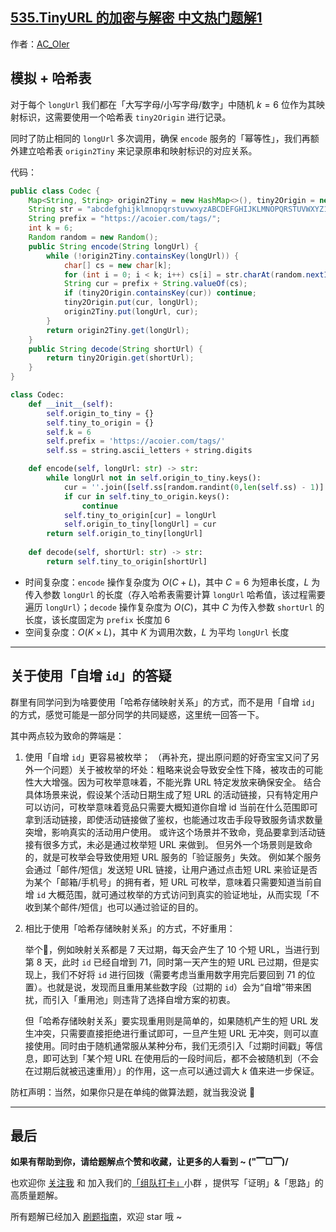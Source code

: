 ## [535.TinyURL 的加密与解密 中文热门题解1](https://leetcode.cn/problems/encode-and-decode-tinyurl/solutions/100000/by-ac_oier-ca6o)

作者：[AC_OIer](https://leetcode.cn/u/AC_OIer)
## 模拟 + 哈希表

对于每个 `longUrl` 我们都在「大写字母/小写字母/数字」中随机 $k = 6$ 位作为其映射标识，这需要使用一个哈希表 `tiny2Origin` 进行记录。

同时了防止相同的 `longUrl` 多次调用，确保 `encode` 服务的「幂等性」，我们再额外建立哈希表 `origin2Tiny` 来记录原串和映射标识的对应关系。

代码：
```Java []
public class Codec {
    Map<String, String> origin2Tiny = new HashMap<>(), tiny2Origin = new HashMap<>();
    String str = "abcdefghijklmnopqrstuvwxyzABCDEFGHIJKLMNOPQRSTUVWXYZ1234567890";
    String prefix = "https://acoier.com/tags/";
    int k = 6;
    Random random = new Random();
    public String encode(String longUrl) {
        while (!origin2Tiny.containsKey(longUrl)) {
            char[] cs = new char[k];
            for (int i = 0; i < k; i++) cs[i] = str.charAt(random.nextInt(str.length()));
            String cur = prefix + String.valueOf(cs);
            if (tiny2Origin.containsKey(cur)) continue;
            tiny2Origin.put(cur, longUrl);
            origin2Tiny.put(longUrl, cur);
        }
        return origin2Tiny.get(longUrl);
    }
    public String decode(String shortUrl) {
		return tiny2Origin.get(shortUrl);
    }
}
```
```Python []
class Codec:
    def __init__(self):
        self.origin_to_tiny = {}
        self.tiny_to_origin = {}
        self.k = 6
        self.prefix = 'https://acoier.com/tags/'
        self.ss = string.ascii_letters + string.digits

    def encode(self, longUrl: str) -> str:
        while longUrl not in self.origin_to_tiny.keys():
            cur = ''.join([self.ss[random.randint(0,len(self.ss) - 1)] for _ in range(self.k)])
            if cur in self.tiny_to_origin.keys():
                continue
            self.tiny_to_origin[cur] = longUrl
            self.origin_to_tiny[longUrl] = cur
        return self.origin_to_tiny[longUrl]
        
    def decode(self, shortUrl: str) -> str:
        return self.tiny_to_origin[shortUrl]

```
* 时间复杂度：`encode` 操作复杂度为 $O(C + L)$，其中 $C = 6$ 为短串长度，$L$ 为传入参数 `longUrl` 的长度（存入哈希表需要计算 `longUrl` 哈希值，该过程需要遍历 `longUrl`）；`decode` 操作复杂度为 $O(C)$，其中 $C$ 为传入参数 `shortUrl` 的长度，该长度固定为 `prefix` 长度加 $6$
* 空间复杂度：$O(K \times L)$，其中 $K$ 为调用次数，$L$ 为平均 `longUrl` 长度

---

## 关于使用「自增 `id`」的答疑

群里有同学问到为啥要使用「哈希存储映射关系」的方式，而不是用「自增 `id`」的方式，感觉可能是一部分同学的共同疑惑，这里统一回答一下。

其中两点较为致命的弊端是：

1. 使用「自增 `id`」更容易被枚举；
    （再补充，提出原问题的好奇宝宝又问了另外一个问题）关于被枚举的坏处：粗略来说会导致安全性下降，被攻击的可能性大大增强。因为可枚举意味着，不能光靠 URL 特定发放来确保安全。
    结合具体场景来说，假设某个活动日期生成了短 URL 的活动链接，只有特定用户可以访问，可枚举意味着竞品只需要大概知道你自增 id 当前在什么范围即可拿到活动链接，即使活动链接做了鉴权，也能通过攻击手段导致服务请求数量突增，影响真实的活动用户使用。
    或许这个场景并不致命，竞品要拿到活动链接有很多方式，未必是通过枚举短 URL 来做到。
    但另外一个场景则是致命的，就是可枚举会导致使用短 URL 服务的「验证服务」失效。
    例如某个服务会通过「邮件/短信」发送短 URL 链接，让用户通过点击短 URL 来验证是否为某个「邮箱/手机号」的拥有者，短 URL 可枚举，意味着只需要知道当前自增 `id` 大概范围，就可通过枚举的方式访问到真实的验证地址，从而实现「不收到某个邮件/短信」也可以通过验证的目的。

2. 相比于使用「哈希存储映射关系」的方式，不好重用：

    举个🌰，例如映射关系都是 $7$ 天过期，每天会产生了 $10$ 个短 URL，当进行到第 $8$ 天，此时 `id` 已经自增到 $71$，同时第一天产生的短 URL 已过期，但是实现上，我们不好将 `id` 进行回拨（需要考虑当重用数字用完后要回到 $71$ 的位置）。也就是说，发现而且重用某些数字段（过期的 `id`）会为“自增”带来困扰，而引入「重用池」则违背了选择自增方案的初衷。
    
    但「哈希存储映射关系」要实现重用则是简单的，如果随机产生的短 URL 发生冲突，只需要直接拒绝进行重试即可，一旦产生短 URL 无冲突，则可以直接使用。同时由于随机通常服从某种分布，我们无须引入「过期时间戳」等信息，即可达到「某个短 URL 在使用后的一段时间后，都不会被随机到（不会在过期后就被迅速重用）」的作用，这一点可以通过调大 $k$ 值来进一步保证。

防杠声明：当然，如果你只是在单纯的做算法题，就当我没说 🤣

---

## 最后

**如果有帮助到你，请给题解点个赞和收藏，让更多的人看到 ~ ("▔□▔)/**

也欢迎你 [关注我](https://oscimg.oschina.net/oscnet/up-19688dc1af05cf8bdea43b2a863038ab9e5.png) 和 加入我们的[「组队打卡」](https://leetcode-cn.com/u/ac_oier/)小群 ，提供写「证明」&「思路」的高质量题解。

所有题解已经加入 [刷题指南](https://github.com/SharingSource/LogicStack-LeetCode/wiki)，欢迎 star 哦 ~
